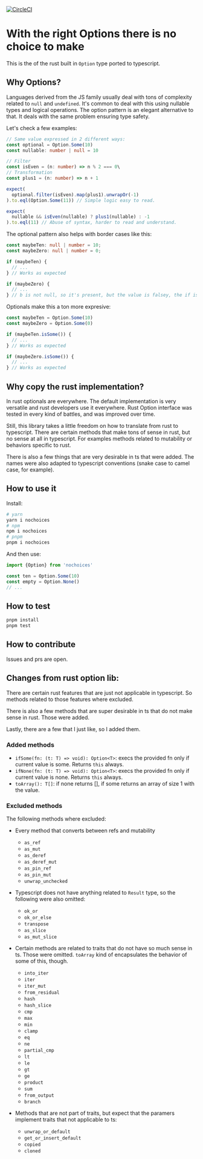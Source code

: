 [![CircleCI](https://dl.circleci.com/status-badge/img/circleci/6whMRWCFzJbeZLENyiqZua/28wXr6DjVUCq9Fpw9wX9Ef/tree/main.svg?style=svg&circle-token=b77db5e5ba1441fb330f97c17e9d222669731f32)](https://dl.circleci.com/status-badge/redirect/circleci/6whMRWCFzJbeZLENyiqZua/28wXr6DjVUCq9Fpw9wX9Ef/tree/main)

# With the right Options there is no choice to make

This is the of the rust built in `Option` type ported to typescript.

## Why Options?

Languages derived from the JS family usually deal with tons of complexity related to `null`
and `undefined`. It's common to deal with this using nullable types and logical operations.
The option pattern is an elegant alternative to that. It deals with the same problem ensuring
type safety.

Let's check a few examples:

```typescript
// Same value expressed in 2 different ways:
const optional = Option.Some(10)
const nullable: number | null = 10

// Filter
const isEven = (n: number) => n % 2 === 0\
// Transformation
const plus1 = (n: number) => n + 1

expect(
  optional.filter(isEven).map(plus1).unwrapOr(-1)
).to.eql(Option.Some(11)) // Simple logic easy to read.

expect(
  nullable && isEven(nullable) ? plus1(nullable) : -1
).to.eql(11) // Abuse of syntax, harder to read and understand.
```

The optional pattern also helps with border cases like this:

```typescript
const maybeTen: null | number = 10;
const maybeZero: null | number = 0;

if (maybeTen) {
  // ...
} // Works as expected

if (maybeZero) {
  // ...
} // b is not null, so it's present, but the value is falsey, the if is not executed.
```

Optionals make this a ton more expresive:

```typescript
const maybeTen = Option.Some(10)
const maybeZero = Option.Some(0)

if (maybeTen.isSome()) {
  // ... 
} // Works as expected

if (maybeZero.isSome()) {
  // ... 
} // Works as expected
```

## Why copy the rust implementation?

In rust optionals are everywhere. The default implementation is very versatile and rust
developers use it everywhere. Rust Option interface was tested in every kind of battles,
and was improved over time.

Still, this library takes a little freedom on how to translate from rust to typescript.
There are certain methods that make tons of sense in rust, but no sense at all in typescript.
For examples methods related to mutability or behaviors specific to rust.

There is also a few things that are very desirable in ts that were added. The names were also
adapted to typescript conventions (snake case to camel case, for example).

## How to use it

Install:

```bash
# yarn
yarn i nochoices
# npm
npm i nochoices
# pnpm
pnpm i nochoices
```

And then use:

```typescript
import {Option} from 'nochoices'

const ten = Option.Some(10)
const empty = Option.None()
// ...
```

## How to test

```bash
pnpm install
pnpm test
```

## How to contribute

Issues and prs are open.

## Changes from rust option lib:

There are certain rust features that are just not applicable in typescript. So methods related to
those
features where excluded.

There is also a few methods that are super desirable in ts that do not make sense in rust. Those
were added.

Lastly, there are a few that I just like, so I added them.

### Added methods

- `ifSome(fn: (t: T) => void): Option<T>`: execs the provided fn only if current value is some.
  Returns `this` always.
- `ifNone(fn: (t: T) => void): Option<T>`: execs the provided fn only if current value is none.
  Returns `this` always.
- `toArray(): T[]`: if none returns [], if some returns an array of size 1 with the value.

### Excluded methods

The following methods where excluded:

- Every method that converts between refs and mutability
  - `as_ref`
  - `as_mut`
  - `as_deref`
  - `as_deref_mut`
  - `as_pin_ref`
  - `as_pin_mut`
  - `unwrap_unchecked`

- Typescript does not have anything related to `Result` type, so the following were also omitted:
  - `ok_or`
  - `ok_or_else`
  - `transpose`
  - `as_slice`
  - `as_mut_slice`

- Certain methods are related to traits that do not have so much sense in ts. Those were
  omitted. `toArray` kind of encapsulates the behavior of some of this, though.
  - `into_iter`
  - `iter`
  - `iter_mut`
  - `from_residual`
  - `hash`
  - `hash_slice`
  - `cmp`
  - `max`
  - `min`
  - `clamp`
  - `eq`
  - `ne`
  - `partial_cmp`
  - `lt`
  - `le`
  - `gt`
  - `ge`
  - `product`
  - `sum`
  - `from_output`
  - `branch`

- Methods that are not part of traits, but expect that the paramers implement traits that not
  applicable to ts:
  - `unwrap_or_default`
  - `get_or_insert_default`
  - `copied`
  - `cloned`
